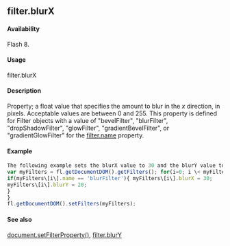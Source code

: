 ## filter.blurX

#### Availability

Flash 8.

#### Usage

filter.blurX

#### Description

Property; a float value that specifies the amount to blur in the *x* direction, in pixels. Acceptable values are between 0 and 255. This property is defined for Filter objects with a value of "bevelFilter", "blurFilter", "dropShadowFilter", "glowFilter", "gradientBevelFilter", or "gradientGlowFilter" for the [filter.name](#!wielmic/developers-animatesdk-docs/test/Filter_object/filter13.md) property.

#### Example

```javascript
The following example sets the blurX value to 30 and the blurY value to 20 for the Blur filters on the selected object(s):
var myFilters = fl.getDocumentDOM().getFilters(); for(i=0; i \< myFilters.length; i++){
if(myFilters\[i\].name == 'blurFilter'){ myFilters\[i\].blurX = 30;
myFilters\[i\].blurY = 20;
}
}
fl.getDocumentDOM().setFilters(myFilters);

```
#### See also

[document.setFilterProperty()](#!wielmic/developers-animatesdk-docs/test/Document_object/docum520.md), [filter.blurY](#!wielmic/developers-animatesdk-docs/test/Filter_object/filter2.md)

<span id="filter.blurY" class="anchor"></span>
